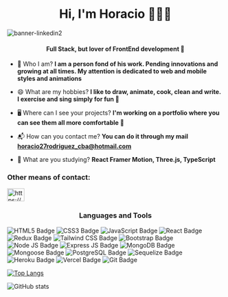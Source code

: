 <h1 align="center">Hi, I'm Horacio 👨🏽‍💻</h1>

![banner-linkedin2](https://i.postimg.cc/HnDf6zD7/Web-Developer-MOBILEd-EVELOPER-Pixel-Art-Animations-Announcer-1.png)

<h4 align="center">Full Stack, but lover of FrontEnd development 🦦</h4>


- 💬 Who I am?
**I am a person fond of his work. Pending innovations and growing at all times. My attention is dedicated to web and mobile styles and animations**

- 😄 What are my hobbies?
**I like to draw, animate, cook, clean and write. I exercise and sing simply for fun 🧘**

- 🖥 Where can I see your projects?
**I'm working on a portfolio where you can see them all more comfortable 🐣**

- 📬 How can you contact me?
**You can do it through my mail horacio27rodriguez_cba@hotmail.com**

- 🌱 What are you studying?
**React Framer Motion, Three.js, TypeScript**


<h3 align="left">Other means of contact:</h3>
<p align="left">
<a href="https://www.linkedin.com/in/horacio-rodriguez-cba/" target="blank"><img align="center" src="https://raw.githubusercontent.com/rahuldkjain/github-profile-readme-generator/master/src/images/icons/Social/linked-in-alt.svg" alt="https://www.linkedin.com/in/enzods/" height="30" width="40" /></a>
</p>

<div>
<h3 align="center">Languages and Tools</h3>

![HTML5 Badge](https://img.shields.io/badge/HTML5-E34F26?style=for-the-badge&logo=html5&logoColor=white)
![CSS3 Badge](https://img.shields.io/badge/CSS3-1572B6?style=for-the-badge&logo=css3&logoColor=white)
![JavaScript Badge](https://img.shields.io/badge/JavaScript-F7DF1E?style=for-the-badge&logo=javascript&logoColor=black)
![React Badge](https://img.shields.io/badge/React-20232A?style=for-the-badge&logo=react&logoColor=61DAFB)
![Redux Badge](https://img.shields.io/badge/Redux-593D88?style=for-the-badge&logo=redux&logoColor=white)
![Tailwind CSS Badge](https://img.shields.io/badge/Tailwind_CSS-38B2AC?style=for-the-badge&logo=tailwind-css&logoColor=white)
![Bootstrap Badge](https://img.shields.io/badge/Bootstrap-563D7C?style=for-the-badge&logo=bootstrap&logoColor=white)
![Node JS Badge](https://img.shields.io/badge/Node.js-43853D?style=for-the-badge&logo=node.js&logoColor=white)
![Express JS Badge](https://img.shields.io/badge/Express.js-404D59?style=for-the-badge)
![MongoDB Badge](https://img.shields.io/badge/MongoDB-4EA94B?style=for-the-badge&logo=mongodb&logoColor=white)
![Mongoose Badge](https://img.shields.io/badge/Mongoose-404D59?style=for-the-badge)
![PostgreSQL Badge](https://img.shields.io/badge/PostgreSQL-316192?style=for-the-badge&logo=postgresql&logoColor=white)
![Sequelize Badge](https://img.shields.io/badge/sequelize-323330?style=for-the-badge&logo=sequelize&logoColor=blue)
![Heroku Badge](https://img.shields.io/badge/Heroku-430098?style=for-the-badge&logo=heroku&logoColor=white)
![Vercel Badge](	https://img.shields.io/badge/Vercel-100000?style=for-the-badge&logo=vercel&logoColor=white)
![Git Badge](https://img.shields.io/badge/GIT-E44C30?style=for-the-badge&logo=git&logoColor=white)

</div>

[![Top Langs](https://github-readme-stats.vercel.app/api/top-langs/?username=AngelRRand&layout=compact)](https://github.com/anuraghazra/github-readme-stats) 

![GitHub stats](https://github-readme-stats.vercel.app/api?username=AngelRRand&show_icons=true&count_private=true)

